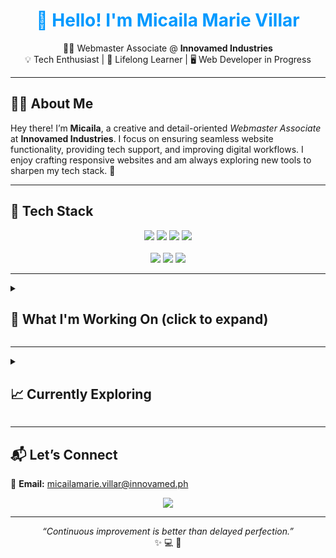 <h1 align="center" style="color:#0099FF;">💼 Hello! I'm Micaila Marie Villar</h1>
<p align="center">
  👩‍💻 Webmaster Associate @ <b>Innovamed Industries</b>  
  <br>💡 Tech Enthusiast | 🌱 Lifelong Learner | 🖥 Web Developer in Progress
</p>

<hr>

<h2>🧑‍💼 About Me</h2>

<p>
Hey there! I’m <strong>Micaila</strong>, a creative and detail-oriented <em>Webmaster Associate</em> at <strong>Innovamed Industries</strong>.  
I focus on ensuring seamless website functionality, providing tech support, and improving digital workflows.  
I enjoy crafting responsive websites and am always exploring new tools to sharpen my tech stack. 🚀
</p>

---

<h2>🎨 Tech Stack </h2>

<p align="center">
  <img src="https://img.shields.io/badge/HTML5-F54B23?style=for-the-badge&logo=html5&logoColor=white"/>
  <img src="https://img.shields.io/badge/CSS3-1A73E8?style=for-the-badge&logo=css3&logoColor=white"/>
  <img src="https://img.shields.io/badge/JavaScript-F7DF1E?style=for-the-badge&logo=javascript&logoColor=black"/>
  <img src="https://img.shields.io/badge/Canva-00C4CC?style=for-the-badge&logo=canva&logoColor=white"/>
  <br><br>
  <img src="https://img.shields.io/badge/Git-F05032?style=for-the-badge&logo=git&logoColor=white"/>
  <img src="https://img.shields.io/badge/GitHub-24292F?style=for-the-badge&logo=github&logoColor=white"/>
  <img src="https://img.shields.io/badge/VS Code-007ACC?style=for-the-badge&logo=visualstudiocode&logoColor=white"/>
</p>

---

<details>
<summary><h2>🚀 What I'm Working On (click to expand)</h2></summary>
<br>
<ul>
  <li>🖥️ Maintaining and updating the Innovamed website</li>
  <li>🛠️ Providing tech support for internal teams</li>
  <li>🤝 Enhancing collaboration and communication processes</li>
</ul>
</details>

---

<details>
<summary><h2>📈 Currently Exploring</h2></summary>
<br>
<ul>
  <li>🔗 API integration</li>
  <li>⚛️ React (soon!)</li>
  <li>🛒 WooCommerce</li>
  <li>📋 Task management tools (Jira)</li>
</ul>
</details>

---

<h2>📬 Let’s Connect</h2>

<p>
📧 <strong>Email:</strong> <a href="mailto:micailamarie.villar@innovamed.ph">micailamarie.villar@innovamed.ph</a>  
</p>

<p align="center">
  <img src="https://readme-typing-svg.demolab.com?font=Fira+Code&duration=3000&pause=1000&color=00C4FF&center=true&width=500&lines=Let's+build+great+things+together!;Always+learning+and+growing.;Coding+with+purpose+and+passion.">
</p>

<hr>

<p align="center">
  <i>“Continuous improvement is better than delayed perfection.”</i>  
  <br>✨ 💻 🚀
</p>
